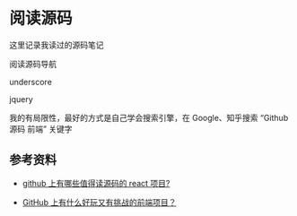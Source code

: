 # 阅读源码

这里记录我读过的源码笔记

阅读源码导航

underscore

jquery

我的有局限性，最好的方式是自己学会搜索引擎，在 Google、知乎搜索 “Github 源码 前端” 关键字

## 参考资料

-   [github 上有哪些值得读源码的 react 项目?](https://www.zhihu.com/question/286834630/answer/453846426?utm_source=wechat_session&utm_medium=social&utm_oi=56197411504128&utm_content=group3_Answer&utm_campaign=shareopn)

-   [GitHub 上有什么好玩又有挑战的前端项目？](https://www.zhihu.com/question/30470886/answer/1236822414)
